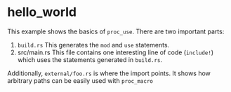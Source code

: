 # hello_world
This example shows the basics of `proc_use`. There are two important parts:
1. `build.rs`
   This generates the `mod` and `use` statements.
2. src/main.rs
   This file contains one interesting line of code (`include!`) which uses the
   statements generated in `build.rs`.  
   
Additionally, `external/foo.rs` is where the import points.
It shows how arbitrary paths can be easily used with `proc_macro`
